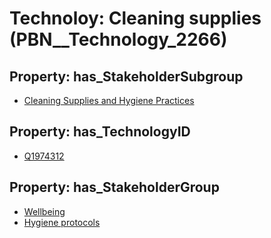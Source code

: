 # Technoloy: __Cleaning supplies__ (PBN__Technology_2266)

## Property: has_StakeholderSubgroup

* [Cleaning Supplies and Hygiene Practices](PBN__TechSubgroup_61)

## Property: has_TechnologyID

* [Q1974312](Q1974312)

## Property: has_StakeholderGroup

* [Wellbeing](PBN__TechGroup_2)
* [Hygiene protocols](PBN__TechGroup_9)

